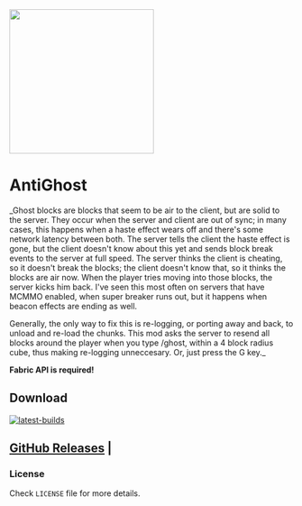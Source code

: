 <img src="src/main/resources/logo.png" width="256">

# AntiGhost
_Ghost blocks are blocks that seem to be air to the client, but are solid to the server. They occur when the server and client are out of sync; in many cases, this happens when a haste effect wears off and there's some network latency between both. 
The server tells the client the haste effect is gone, but the client doesn't know about this yet and sends block break events to the server at full speed. 
The server thinks the client is cheating, so it doesn't break the blocks; the client doesn't know that, so it thinks the blocks are air now. When the player tries moving into those blocks, the server kicks him back.
I've seen this most often on servers that have MCMMO enabled, when super breaker runs out, but it happens when beacon effects are ending as well.

Generally, the only way to fix this is re-logging, or porting away and back, to unload and re-load the chunks. This mod asks the server to resend all blocks around the player when you type /ghost, within a 4 block radius cube, thus making re-logging unneccesary. Or, just press the G key._

**Fabric API is required!**

## Download
[![latest-builds](https://github.com/shateq/AntiGhost/actions/workflows/gradle.yml/badge.svg)](https://github.com/shateq/AntiGhost/actions/workflows/gradle.yml)

[GitHub Releases](https://github.com/shateq/AntiGhost/releases) |
---
### License
Check `LICENSE` file for more details.